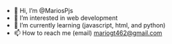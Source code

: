 - 👋 Hi, I’m @MariosPjs
- 👀 I’m interested in web development
- 🌱 I’m currently learning (javascript, html, and python)
- 📫 How to reach me  (email) mariogt462@gmail.com 

<!---
MariosPjs/MariosPjs is a ✨ special ✨ repository because its `README.md` (this file) appears on your GitHub profile.
You can click the Preview link to take a look at your changes.
--->
